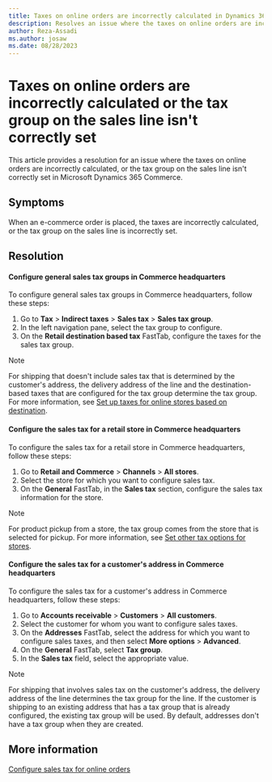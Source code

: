 ```yaml
---
title: Taxes on online orders are incorrectly calculated in Dynamics 365 Commerce
description: Resolves an issue where the taxes on online orders are incorrectly calculated, or the tax group on the sales line isn't correctly set in Microsoft Dynamics 365 Commerce.
author: Reza-Assadi
ms.author: josaw
ms.date: 08/28/2023
---
```

# Taxes on online orders are incorrectly calculated or the tax group on the sales line isn't correctly set

This article provides a resolution for an issue where the taxes on online orders are incorrectly calculated, or the tax group on the sales line isn't correctly set in Microsoft Dynamics 365 Commerce.

## Symptoms

When an e-commerce order is placed, the taxes are incorrectly calculated, or the tax group on the sales line is incorrectly set.

## Resolution

#### Configure general sales tax groups in Commerce headquarters

To configure general sales tax groups in Commerce headquarters, follow these steps:

1. Go to **Tax** > **Indirect taxes** > **Sales tax** > **Sales tax group**.
1. In the left navigation pane, select the tax group to configure.
1. On the **Retail destination based tax** FastTab, configure the taxes for the sales tax group.

> [!NOTE]
> For shipping that doesn't include sales tax that is determined by the customer's address, the delivery address of the line and the destination-based taxes that are configured for the tax group determine the tax group. For more information, see [Set up taxes for online stores based on destination](/dynamicsax-2012/appuser-itpro/set-up-taxes-for-online-stores-based-on-destination).

#### Configure the sales tax for a retail store in Commerce headquarters

To configure the sales tax for a retail store in Commerce headquarters, follow these steps:

1. Go to **Retail and Commerce** > **Channels** > **All stores**.
1. Select the store for which you want to configure sales tax.
1. On the **General** FastTab, in the **Sales tax** section, configure the sales tax information for the store.

> [!NOTE]
> For product pickup from a store, the tax group comes from the store that is selected for pickup. For more information, see [Set other tax options for stores](/dynamicsax-2012/appuser-itpro/set-other-tax-options-for-stores).

#### Configure the sales tax for a customer's address in Commerce headquarters

To configure the sales tax for a customer's address in Commerce headquarters, follow these steps:

1. Go to **Accounts receivable** > **Customers** > **All customers**.
1. Select the customer for whom you want to configure sales taxes.
1. On the **Addresses** FastTab, select the address for which you want to configure sales taxes, and then select **More options** > **Advanced**.
1. On the **General** FastTab, select **Tax group**.
1. In the **Sales tax** field, select the appropriate value.

> [!NOTE]
> For shipping that involves sales tax on the customer's address, the delivery address of the line determines the tax group for the line. If the customer is shipping to an existing address that has a tax group that is already configured, the existing tax group will be used. By default, addresses don't have a tax group when they are created.

## More information

[Configure sales tax for online orders](/dynamics365/commerce/sales-tax-config)
